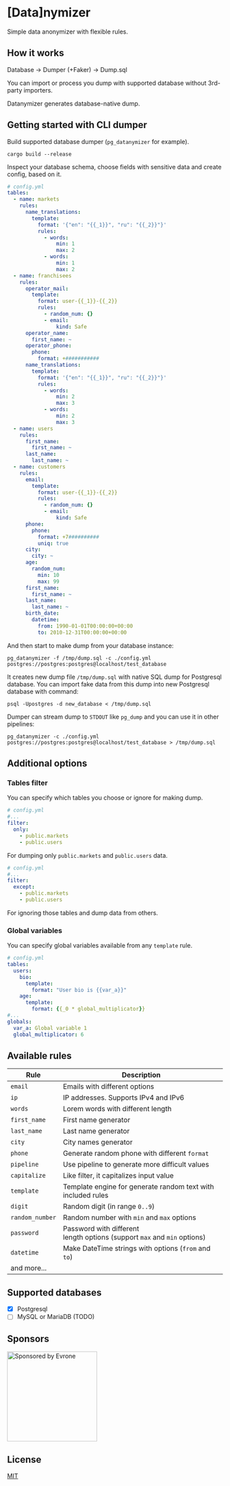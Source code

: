 # [Data]nymizer

Simple data anonymizer with flexible rules.

## How it works

Database -> Dumper (+Faker) -> Dump.sql

You can import or process you dump with supported database without 3rd-party importers.

Datanymizer generates database-native dump.

## Getting started with CLI dumper

Build supported database dumper (`pg_datanymizer` for example).

``` shell
cargo build --release
```

Inspect your database schema, choose fields with sensitive data and create config, based on it.

``` yaml
# config.yml
tables:
  - name: markets
    rules:
      name_translations:
        template:
          format: '{"en": "{{_1}}", "ru": "{{_2}}"}'
          rules:
            - words:
                min: 1
                max: 2
            - words:
                min: 1
                max: 2
  - name: franchisees
    rules:
      operator_mail:
        template:
          format: user-{{_1}}-{{_2}}
          rules:
            - random_num: {}
            - email:
                kind: Safe
      operator_name:
        first_name: ~
      operator_phone:
        phone:
          format: +###########
      name_translations:
        template:
          format: '{"en": "{{_1}}", "ru": "{{_2}}"}'
          rules:
            - words:
                min: 2
                max: 3
            - words:
                min: 2
                max: 3
  - name: users
    rules:
      first_name:
        first_name: ~
      last_name:
        last_name: ~
  - name: customers
    rules:
      email:
        template:
          format: user-{{_1}}-{{_2}}
          rules:
            - random_num: {}
            - email:
                kind: Safe
      phone:
        phone:
          format: +7##########
          uniq: true
      city:
        city: ~
      age:
        random_num:
          min: 10
          max: 99
      first_name:
        first_name: ~
      last_name:
        last_name: ~
      birth_date:
        datetime:
          from: 1990-01-01T00:00:00+00:00
          to: 2010-12-31T00:00:00+00:00
```

And then start to make dump from your database instance:

``` shell
pg_datanymizer -f /tmp/dump.sql -c ./config.yml postgres://postgres:postgres@localhost/test_database
```

It creates new dump file `/tmp/dump.sql` with native SQL dump for Postgresql database.
You can import fake data from this dump into new Postgresql database with command:

``` shell
psql -Upostgres -d new_database < /tmp/dump.sql
```

Dumper can stream dump to `STDOUT` like `pg_dump` and you can use it in other pipelines:

``` shell
pg_datanymizer -c ./config.yml postgres://postgres:postgres@localhost/test_database > /tmp/dump.sql
```


## Additional options

### Tables filter

You can specify which tables you choose or ignore for making dump.

``` yaml
# config.yml
#...
filter:
  only:
    - public.markets
    - public.users
```

For dumping only `public.markets` and `public.users` data.

``` yaml
# config.yml
#...
filter:
  except:
    - public.markets
    - public.users
```

For ignoring those tables and dump data from others.

### Global variables

You can specify global variables available from any `template` rule.

``` yaml
# config.yml
tables:
  users:
    bio:
      template:
        format: "User bio is {{var_a}}"
    age:
      template:
        format: {{_0 * global_multiplicator}}
#...
globals:
  var_a: Global variable 1
  global_multiplicator: 6
```

## Available rules

| Rule            | Description                                                                  |
|-----------------|------------------------------------------------------------------------------|
| `email`         | Emails with different options                                                |
| `ip`            | IP addresses. Supports IPv4 and IPv6                                         |
| `words`         | Lorem words with different length                                            |
| `first_name`    | First name generator                                                         |
| `last_name`     | Last name generator                                                          |
| `city`          | City names generator                                                         |
| `phone`         | Generate random phone with different `format`                                |
| `pipeline`      | Use pipeline to generate more difficult values                               |
| `capitalize`    | Like filter, it capitalizes input value                                       |
| `template`      | Template engine for generate random text with included rules                 |
| `digit`         | Random digit (in range `0..9`)                                               |
| `random_number` | Random number with `min` and `max` options                                   |
| `password`      | Password with different <br>length options (support `max` and `min` options) |
| `datetime`      | Make DateTime strings with options (`from` and `to`)                         |
| and more...     |                                                                              |

## Supported databases

- [x] Postgresql
- [ ] MySQL or MariaDB (TODO)

## Sponsors

<p>
  <a href="https://evrone.com/?utm_source=github&utm_campaign=datanymizer">
    <img src="https://camo.githubusercontent.com/433f193098927e4e7229c229c8920f77898282063d4fc3cbafb04ea3d24d73df/68747470733a2f2f6576726f6e652e636f6d2f6c6f676f2f6576726f6e652d73706f6e736f7265642d6c6f676f2e706e67"
      alt="Sponsored by Evrone" width="210">
  </a>
</p>

## License

[MIT](https://choosealicense.com/licenses/mit)

